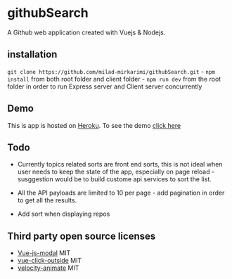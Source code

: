 # githubSearch
A Github web application created with Vuejs & Nodejs.

## installation
``` git clone https://github.com/milad-mirkarimi/githubSearch.git ``` - 
``` npm install ``` from both root folder and client folder - 
``` npm run dev ``` from the root folder in order to run Express server and Client server concurrently

## Demo
This is app is hosted on [Heroku](https://www.heroku.com/).
To see the demo [click here](https://immense-crag-15391.herokuapp.com/)

## Todo
* Currently topics related sorts are front end sorts, this is not ideal when user needs to keep the state of the app, especially on page reload - susggestion would be to build custome api services to sort the list.

* All the API payloads are limited to 10 per page - add pagination in order to get all the results.

* Add sort when displaying repos

## Third party open source licenses
* [Vue-js-modal](https://www.npmjs.com/package/vue-js-modal) MIT
* [vue-click-outside](https://www.npmjs.com/package/vue-click-outside) MIT
* [velocity-animate](https://www.npmjs.com/package/velocity-animate) MIT

